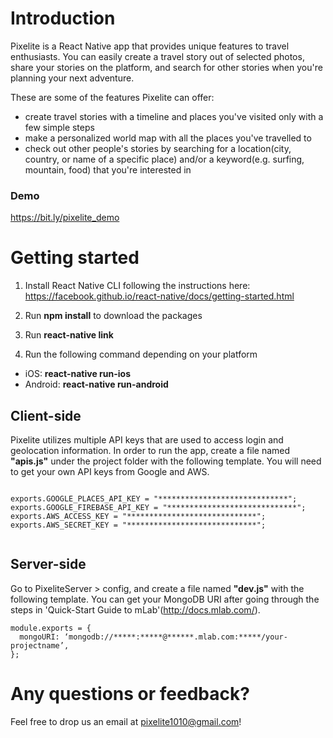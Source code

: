 # Introduction

Pixelite is a React Native app that provides unique features to travel enthusiasts. You can easily create a travel story out of selected photos, share your stories on the platform, and search for other stories when you're planning your next adventure.

These are some of the features Pixelite can offer:

- create travel stories with a timeline and places you've visited only with a few simple steps
- make a personalized world map with all the places you've travelled to
- check out other people's stories by searching for a location(city, country, or name of a specific place) and/or a keyword(e.g. surfing, mountain, food) that you're interested in
 
### Demo
https://bit.ly/pixelite_demo


# Getting started

1. Install React Native CLI following the instructions here: https://facebook.github.io/react-native/docs/getting-started.html

2. Run **npm install** to download the packages

3. Run **react-native link**

4. Run the following command depending on your platform
- iOS: **react-native run-ios**
- Android: **react-native run-android**


## Client-side

Pixelite utilizes multiple API keys that are used to access login and geolocation information. In order to run the app, create a file named **"apis.js"** under the project folder with the following template. You will need to get your own API keys from Google and AWS.

<pre><code>
exports.GOOGLE_PLACES_API_KEY = "*****************************";
exports.GOOGLE_FIREBASE_API_KEY = "*****************************";
exports.AWS_ACCESS_KEY = "*****************************";
exports.AWS_SECRET_KEY = "*****************************";

</pre></code>


## Server-side

Go to PixeliteServer > config, and create a file named **"dev.js"** with the following template. You can get your MongoDB URI after going through the steps in 'Quick-Start Guide to mLab'(http://docs.mlab.com/).

```
module.exports = {
  mongoURI: ‘mongodb://*****:*****@******.mlab.com:*****/your-projectname’,
};
```


# Any questions or feedback?

Feel free to drop us an email at pixelite1010@gmail.com!
